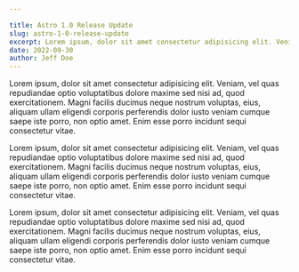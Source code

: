 ```yaml
---

title: Astro 1.0 Release Update
slug: astro-1-0-release-update
excerpt: Lorem ipsum, dolor sit amet consectetur adipisicing elit. Veniam, vel quas repudiandae optio voluptatibus dolore maxime sed nisi ad, quod exercitationem. Magni facilis ducimus neque nostrum voluptas, eius, aliquam ullam eligendi corporis perferendis dolor iusto veniam cumque saepe iste porro, non optio amet. Enim esse porro incidunt sequi consectetur vitae.
date: 2022-09-30
author: Jeff Doe
---
```


Lorem ipsum, dolor sit amet consectetur adipisicing elit. Veniam, vel quas repudiandae optio voluptatibus dolore maxime sed nisi ad, quod exercitationem. Magni facilis ducimus neque nostrum voluptas, eius, aliquam ullam eligendi corporis perferendis dolor iusto veniam cumque saepe iste porro, non optio amet. Enim esse porro incidunt sequi consectetur vitae.

Lorem ipsum, dolor sit amet consectetur adipisicing elit. Veniam, vel quas repudiandae optio voluptatibus dolore maxime sed nisi ad, quod exercitationem. Magni facilis ducimus neque nostrum voluptas, eius, aliquam ullam eligendi corporis perferendis dolor iusto veniam cumque saepe iste porro, non optio amet. Enim esse porro incidunt sequi consectetur vitae.

Lorem ipsum, dolor sit amet consectetur adipisicing elit. Veniam, vel quas repudiandae optio voluptatibus dolore maxime sed nisi ad, quod exercitationem. Magni facilis ducimus neque nostrum voluptas, eius, aliquam ullam eligendi corporis perferendis dolor iusto veniam cumque saepe iste porro, non optio amet. Enim esse porro incidunt sequi consectetur vitae.
